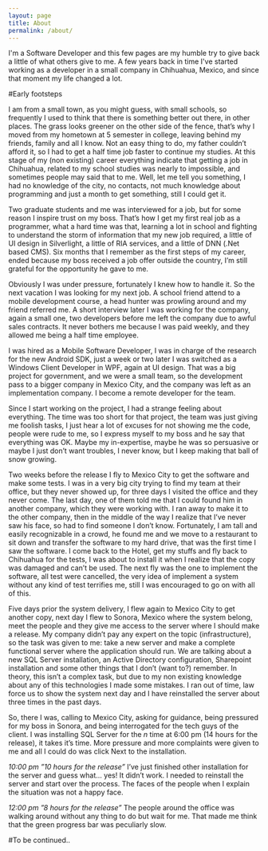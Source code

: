 ```yaml
---
layout: page
title: About
permalink: /about/
---
```

I'm a Software Developer and this few pages are my humble try to give back a little of what others give to me. A few years back in time I've started working as a developer in a small company in Chihuahua, Mexico, and since that moment my life changed a lot.

#Early footsteps

I am from a small town, as you might guess, with small schools, so frequently I used to think that there is something better out there, in other places.  The grass looks greener on the other side of the fence, that’s why I moved from my hometown at 5 semester in college, leaving behind my friends, family and all I know. Not an easy thing to do, my father couldn’t afford it, so I had to get a half time job faster to continue my studies. At this stage of my (non existing) career everything indicate that getting a job in Chihuahua, related to my school studies was nearly to impossible, and sometimes people may said that to me. Well, let me tell you something, I had no knowledge of the city, no contacts, not much knowledge about programming and just a month to get something, still I could get it. 

Two graduate students and me was interviewed for a job, but for some reason I inspire trust on my boss. That’s how I get my first real job as a programmer, what a hard time was that, learning a lot in school and fighting to understand the storm of information that my new job required, a little of UI design in Silverlight, a little of RIA services, and a little of DNN (.Net based CMS).  Six months that I remember as the first steps of my career, ended because my boss received a job offer outside the country, I’m still grateful for the opportunity he gave to me.

Obviously I was under pressure, fortunately I knew how to handle it. So the next vacation I was looking for my next job. A school friend attend to a mobile development course, a head hunter was prowling around and my friend referred me. A short interview later I was working for the company, again a small one, two developers before me left the company due to awful sales contracts. It never bothers me because I was paid weekly, and they allowed me being a half time employee.

I was hired as a Mobile Software Developer, I was in charge of the research for the new Android SDK, just a week or two later I was switched as a Windows Client Developer in WPF, again at UI design. That was a big project for government, and we were a small team, so the development pass to a bigger company in Mexico City, and the company was left as an implementation company. I become a remote developer for the team. 

Since I start working on the project, I had a strange feeling about everything. The time was too short for that project, the team was just giving me foolish tasks, I just hear a lot of excuses for not showing me the code, people were rude to me, so I express myself to my boss and he say that everything was OK. Maybe my in-expertise,  maybe he was so persuasive or maybe I just don’t want troubles, I never know, but I keep making that ball of snow growing. 

Two weeks before the release I fly to Mexico City to get the software and make some tests. I was in a very big city trying to find my team at their office, but they never showed up, for three days I visited the office and they never come. The last day, one of them told me that I could found him in another company, which they were working with. I ran away to make it to the other company, then in the middle of the way I realize that I’ve never saw his face, so had to find someone I don’t know. Fortunately, I am tall and easily recognizable in a crowd, he found me and we move to a restaurant to sit down and transfer the software to my hard drive, that was the first time I saw the software. I come back to the Hotel, get my stuffs and fly back to Chihuahua for the tests, I was about to install it when I realize that the copy was damaged and can’t be used. The next fly was the one to implement the software, all test were cancelled, the very idea of implement a system without any kind of test terrifies me, still I was encouraged to go on with all of this. 

Five days prior the system delivery, I flew again to Mexico City to get another copy, next day I flew to Sonora, Mexico where the system belong, meet the people and they give me access to the server where I should make a release. My company didn’t pay any expert on the topic (infrastructure), so the task was given to me: take a new server and make a complete functional server where the application should run. We are talking about a new SQL Server installation, an Active Directory configuration, Sharepoint installation and some other things that I don’t (want to?) remember. In theory, this isn’t a complex task, but due to my non existing knowledge about any of this technologies I made some mistakes. I ran out of time, law force us to show  the system next day and I have reinstalled the server about three times in the past days. 

So, there I was, calling to Mexico City, asking for guidance, being pressured for my boss in Sonora, and being interrogated for the tech guys of the client. I was installing SQL Server for the _n_ time at 6:00 pm (14 hours for the release), it takes it’s time. More pressure and more complaints were given to me and all I could do was click Next to the installation.

*10:00 pm*
_”10 hours for the release”_  I’ve just finished other installation for the server and guess what… yes! It didn’t work. I needed to reinstall the server and start over the process. The faces of the people when I explain the situation was not a happy face. 

*12:00 pm*
_”8 hours for the release”_  The people around the office was walking around without any thing to do but wait for me. That made me think that the green progress bar was peculiarly slow.

#To be continued..  